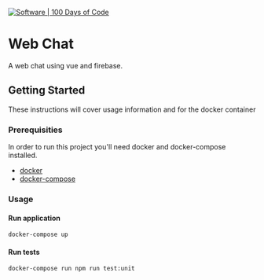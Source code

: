 [![Software | 100 Days of Code](https://www.software.com/badges/100-days-of-code)](https://www.software.com/100-days-of-code)

# Web Chat

A web chat using vue and firebase. 

## Getting Started

These instructions will cover usage information and for the docker container 

### Prerequisities

In order to run this project you'll need docker and docker-compose installed.

* [docker](https://docs.docker.com/engine/install/)
* [docker-compose](https://docs.docker.com/compose/install/)

### Usage

#### Run application

```shell
docker-compose up
```

#### Run tests

```shell
docker-compose run npm run test:unit
```
